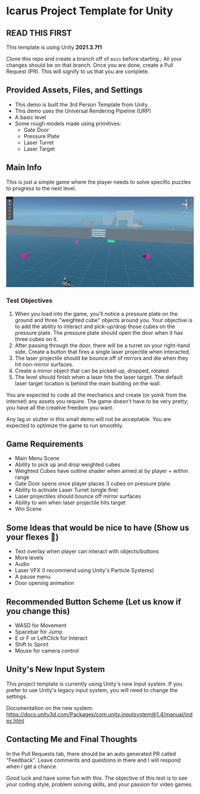 # Icarus Project Template for Unity

## READ THIS FIRST

This template is using Unity **2021.3.7f1**

Clone this repo and create a branch off of `main` before starting.; All your changes should be on that branch. Once you are done, create a Pull Request (PR). This will signify to us that you are complete.

## Provided Assets, Files, and Settings

* This demo is built the 3rd Person Template from Unity.
* This demo uses the Universal Rendering Pipeline (URP)
* A basic level
* Some rough models made using primitives:
  * Gate Door
  * Pressure Plate
  * Laser Turret
  * Laser Target

## Main Info

This is just a simple game where the player needs to solve specific puzzles to progress to the next level.

![Overview](images-for-test-readme/overview.jpg)

### Test Objectives

1. When you load into the game, you'll notice a pressure plate on the ground and three "weighted cube" objects around you. Your objective is to add the ability to interact and pick-up/drop those cubes on the pressure plate. The pressure plate should open the door when it has three cubes on it.
2. After passing through the door, there will be a turret on your right-hand side. Create a button that fires a single laser projectile when interacted.
3. The laser projectile should be bounce off of mirrors and die when they hit non-mirror surfaces.
4. Create a mirror object that can be picked-up, dropped, rotated
5. The level should finish when a laser hits the laser target. The default laser target location is behind the main building on the wall.

You are expected to code all the mechanics and create (or yoink from the internet) any assets you require. The game doesn't have to be very pretty; you have all the creative freedom you want.

Any lag or stutter in this small demo will not be acceptable. You are expected to optimize the game to run smoothly.

## Game Requirements

* Main Menu Scene
* Ability to pick up and drop weighted cubes
* Weighted Cubes have outline shader when aimed at by player + within range
* Gate Door opens once player places 3 cubes on pressure plate
* Ability to activate Laser Turret (single fire)
* Laser projectiles should bounce off mirror surfaces
* Ability to win when laser projectile hits target
* Win Scene

## Some Ideas that would be nice to have (Show us your flexes 💪)

* Text overlay when player can interact with objects/buttons
* More levels
* Audio
* Laser VFX (I recommend using Unity's Particle Systems)
* A pause menu
* Door opening animation

## Recommended Button Scheme (Let us know if you change this)

* WASD for Movement
* Spacebar for Jump
* E or F or LeftClick for Interact
* Shift to Sprint
* Mouse for camera control

## Unity's New Input System

This project template is currently using Unity's new Input system. If you prefer to use Unity's legacy input system, you will need to change the settings.

Documentation on the new system:
<https://docs.unity3d.com/Packages/com.unity.inputsystem@1.4/manual/index.html>

## Contacting Me and Final Thoughts

In the Pull Requests tab, there should be an auto generated PR called "Feedback". Leave comments and questions in there and I will respond when I get a chance.  

Good luck and have some fun with this. The objective of this test is to see your coding style, problem solving skills, and your passion for video games.
